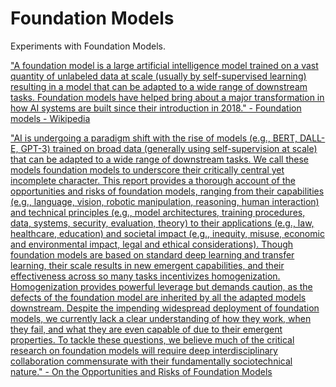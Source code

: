 # Foundation Models
Experiments with Foundation Models.

["A foundation model is a large artificial intelligence model trained on a vast quantity of unlabeled data at scale (usually by self-supervised learning) resulting in a model that can be adapted to a wide range of downstream tasks. Foundation models have helped bring about a major transformation in how AI systems are built since their introduction in 2018." - Foundation models - Wikipedia](https://en.wikipedia.org/wiki/Foundation_models)

["AI is undergoing a paradigm shift with the rise of models (e.g., BERT, DALL-E, GPT-3) trained on broad
data (generally using self-supervision at scale) that can be adapted to a wide range of downstream tasks.
We call these models foundation models to underscore their critically central yet incomplete character.
This report provides a thorough account of the opportunities and risks of foundation models, ranging
from their capabilities (e.g., language, vision, robotic manipulation, reasoning, human interaction) and
technical principles (e.g., model architectures, training procedures, data, systems, security, evaluation,
theory) to their applications (e.g., law, healthcare, education) and societal impact (e.g., inequity, misuse,
economic and environmental impact, legal and ethical considerations). Though foundation models are
based on standard deep learning and transfer learning, their scale results in new emergent capabilities,
and their effectiveness across so many tasks incentivizes homogenization. Homogenization provides
powerful leverage but demands caution, as the defects of the foundation model are inherited by all the
adapted models downstream. Despite the impending widespread deployment of foundation models,
we currently lack a clear understanding of how they work, when they fail, and what they are even
capable of due to their emergent properties. To tackle these questions, we believe much of the critical
research on foundation models will require deep interdisciplinary collaboration commensurate with
their fundamentally sociotechnical nature." - On the Opportunities and Risks of Foundation Models](https://arxiv.org/abs/2108.07258)
